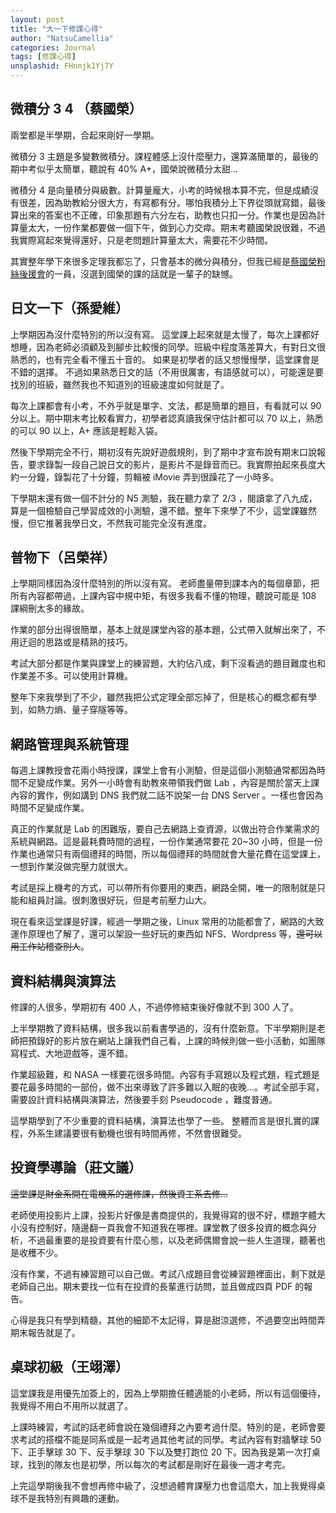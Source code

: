 ```yaml
---
layout: post
title: "大一下修課心得"
author: "NatsuCamellia"
categories: Journal
tags: [修課心得]
unsplashid: FHnnjk1Yj7Y
---
```


## 微積分 3 4 （蔡國榮）

兩堂都是半學期，合起來剛好一學期。

微積分 3 主題是多變數微積分。課程體感上沒什麼壓力，還算滿簡單的，最後的期中考似乎太簡單，聽說有 40% A+，國榮說微積分太甜...

微積分 4 是向量積分與級數。計算量龐大，小考的時候根本算不完，但是成績沒有很差，因為助教給分很大方，有寫都有分。哪怕我積分上下界從頭就寫錯，最後算出來的答案也不正確，印象那題有六分左右，助教也只扣一分。作業也是因為計算量太大，一份作業都要做一個下午，做到心力交瘁。期末考聽國榮說很難，不過我實際寫起來覺得還好，只是老問題計算量太大，需要花不少時間。

其實整年學下來很多定理我都忘了，只會基本的微分與積分，但我已經是[蔡國榮粉絲後援會](https://www.facebook.com/profile.php?id=100090291350231)的一員，沒選到國榮的課的話就是一輩子的缺憾。

## 日文一下（孫愛維）

上學期因為沒什麼特別的所以沒有寫。
這堂課上起來就是太慢了，每次上課都好想睡，因為老師必須顧及到腳步比較慢的同學。班級中程度落差算大，有對日文很熟悉的，也有完全看不懂五十音的。
如果是初學者的話又想慢慢學，這堂課會是不錯的選擇。
不過如果熟悉日文的話（不用很厲害，有語感就可以），可能還是要找別的班級，雖然我也不知道別的班級速度如何就是了。

每次上課都會有小考，不外乎就是單字、文法，都是簡單的題目，有看就可以 90 分以上。期中期末考比較看實力，初學者認真讀我保守估計都可以 70 以上，熟悉的可以 90 以上，A+ 應該是輕鬆入袋。

然後下學期完全不行，期初沒有先說好遊戲規則，到了期中才宣布說有期末口說報告，要求錄製一段自己說日文的影片，是影片不是錄音而已。我實際拍起來長度大約一分鐘，錄製花了十分鐘，剪輯被 iMovie 弄到很躁花了一小時多。

下學期末還有做一個不計分的 N5 測驗，我在聽力拿了 2/3 ，閱讀拿了八九成，算是一個檢驗自己學習成效的小測驗，還不錯。整年下來學了不少，這堂課雖然慢，但它推著我學日文，不然我可能完全沒有進度。

## 普物下（呂榮祥）

上學期同樣因為沒什麼特別的所以沒有寫。
老師盡量帶到課本內的每個章節，把所有內容都帶過，上課內容中規中矩，有很多我看不懂的物理，聽說可能是 108 課綱刪太多的緣故。

作業的部分出得很簡單，基本上就是課堂內容的基本題，公式帶入就解出來了，不用迂迴的思路或是精熟的技巧。

考試大部分都是作業與課堂上的練習題，大約佔八成，剩下沒看過的題目難度也和作業差不多。可以使用計算機。

整年下來我學到了不少，雖然我把公式定理全部忘掉了，但是核心的概念都有學到，如熱力熵、量子穿隧等等。

## 網路管理與系統管理

每週上課教授會花兩小時授課，課堂上會有小測驗，但是這個小測驗通常都因為時間不足變成作業。另外一小時會有助教來帶領我們做 Lab ，內容是關於當天上課內容的實作，例如講到 DNS 我們就二話不說架一台 DNS Server 。一樣也會因為時間不足變成作業。

真正的作業就是 Lab 的困難版，要自己去網路上查資源，以做出符合作業需求的系統與網路。這是最耗費時間的過程，一份作業通常要花 20~30 小時，但是一份作業也通常只有兩個禮拜的時間，所以每個禮拜的時間就會大量花費在這堂課上，一想到作業沒做完壓力就很大。

考試是採上機考的方式，可以帶所有你要用的東西，網路全開，唯一的限制就是只能和組員討論。很刺激很好玩，但是考前壓力山大。

現在看來這堂課是好課，經過一學期之後，Linux 常用的功能都會了，網路的大致運作原理也了解了，還可以架設一些好玩的東西如 NFS、Wordpress 等，~~還可以用工作站稽查別人~~。

## 資料結構與演算法

修課的人很多，學期初有 400 人，不過停修結束後好像就不到 300 人了。

上半學期教了資料結構，很多我以前看書學過的，沒有什麼新意。下半學期則是老師把預錄好的影片放在網站上讓我們自己看，上課的時候則做一些小活動，如團隊寫程式、大地遊戲等，還不錯。

作業超級難，和 NASA 一樣要花很多時間。內容有手寫題以及程式題，程式題是要花最多時間的一部份，做不出來導致了許多難以入眠的夜晚...。考試全部手寫，需要設計資料結構與演算法，然後要手刻 Pseudocode ，難度普通。

這學期學到了不少重要的資料結構，演算法也學了一些。
整體而言是很扎實的課程，外系生建議要很有動機也很有時間再修，不然會很難受。

## 投資學導論（莊文議）

~~這堂課是財金系開在電機系的選修課，然後資工系去修...~~

老師使用投影片上課，投影片好像是書商提供的，我覺得寫的很不好，標題字體大小沒有控制好，隨邊翻一頁我會不知道我在哪裡。課堂教了很多投資的概念與分析，不過最重要的是投資要有什麼心態，以及老師偶爾會說一些人生道理，聽著也是收穫不少。

沒有作業，不過有練習題可以自己做。考試八成題目會從練習題裡面出，剩下就是老師自己出。期末要找一位有在投資的長輩進行訪問，並且做成四頁 PDF 的報告。

心得是我只有學到精髓，其他的細節不太記得，算是甜涼選修，不過要空出時間弄期末報告就是了。

## 桌球初級（王翊澤）

這堂課我是用優先加簽上的，因為上學期擔任體適能的小老師，所以有這個優待，我覺得不用白不用所以就選了。

上課時練習，考試的話老師會說在幾個禮拜之內要考過什麼。特別的是，老師會要求考試的搭檔不能是同系或是一起考過其他考試的同學。考試內容有對牆擊球 50 下、正手擊球 30 下、反手擊球 30 下以及雙打跑位 20 下。因為我是第一次打桌球，找到的隊友也是初學，所以每次的考試都是剛好在最後一週才考完。

上完這學期後我不會想再修中級了，沒想過體育課壓力也會這麼大，加上我覺得桌球不是我特別有興趣的運動。